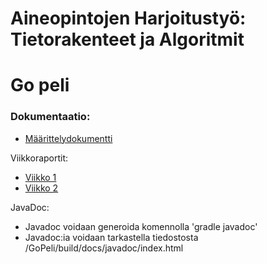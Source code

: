 # Aineopintojen Harjoitustyö: Tietorakenteet ja Algoritmit
# Go peli

### Dokumentaatio:

- [Määrittelydokumentti](dokumentaatio/Maarittelydokumentti.md)

Viikkoraportit:

- [Viikko 1](dokumentaatio/Viikkoraportti1.md)
- [Viikko 2](dokumentaatio/Viikkoraportti2.md)

JavaDoc:

- Javadoc voidaan generoida komennolla 'gradle javadoc'
- Javadoc:ia voidaan tarkastella tiedostosta /GoPeli/build/docs/javadoc/index.html